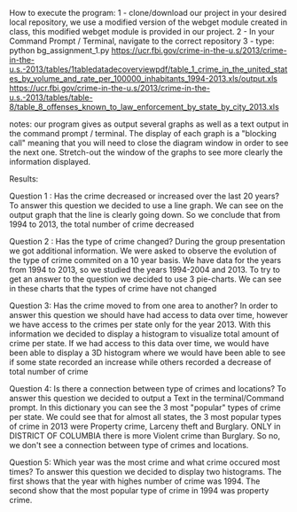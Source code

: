 How to execute the program:
1 - clone/download our project in your desired local repository, we use a modified version of the webget module created in class, this modified webget module is provided in our project.
2 - In your Command Prompt / Terminal, navigate to the correct repository 
3 - type: python bg_assignment_1.py https://ucr.fbi.gov/crime-in-the-u.s/2013/crime-in-the-u.s.-2013/tables/1tabledatadecoverviewpdf/table_1_crime_in_the_united_states_by_volume_and_rate_per_100000_inhabitants_1994-2013.xls/output.xls https://ucr.fbi.gov/crime-in-the-u.s/2013/crime-in-the-u.s.-2013/tables/table-8/table_8_offenses_known_to_law_enforcement_by_state_by_city_2013.xls

notes: our program gives as output several graphs as well as a text output in the command prompt / terminal. The display of each graph is a "blocking call" meaning that you will need to close the diagram window in order to see the next one.
Stretch-out the window of the graphs to see more clearly the information displayed.


Results:

Question 1 : Has the crime decreased or increased over the last 20 years?
To answer this question we decided to use a line graph. We can see on the output graph that the line is clearly going down.
So we conclude that from 1994 to 2013, the total number of crime decreased

Question 2 : Has the type of crime changed?
During the group presentation we got additional information. We were asked to observe the evolution of the type of crime commited on a 10 year basis. We have data for the years from 1994 to 2013, so we studied the years 1994-2004 and 2013. To try to get an answer to the question we decided to use 3 pie-charts. We can see in these charts that the types of crime have not changed

Question 3: Has the crime moved to from one area to another?
In order to answer this question we should have had access to data over time, however we have access to the crimes per state only for the year 2013. With this information we decided to display a histogram to visualize total amount of crime per state. If we had access to this data over time, we would have been able to display a 3D histogram where we would have been able to see if some state recorded an increase while others recorded a decrease of total number of crime

Question 4: Is there a connection between type of crimes and locations?
To answer this question we decided to output a Text in the terminal/Command prompt. 
In this dictionary you can see the 3 most "popular" types of crime per state. We could see that for almost all states, the 3 most popular types of crime in 2013 were Property crime, Larceny theft and Burglary. ONLY in DISTRICT OF COLUMBIA there is more Violent crime than Burglary. So no, we don't see a connection between type of crimes and locations.

Question 5: Which year was the most crime and what crime occured most times?
To answer this question we decided to display two histograms. The first shows that the year with highes number of crime was 1994. The second show that the most popular type of crime in 1994 was property crime.

